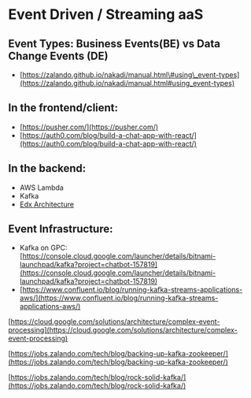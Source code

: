 # Event Driven / Streaming aaS

## Event Types: Business Events\(BE\) vs Data Change Events \(DE\)

* [https://zalando.github.io/nakadi/manual.html\#using\_event-types](https://zalando.github.io/nakadi/manual.html#using_event-types)

## In the frontend/client:

* [https://pusher.com/](https://pusher.com/)
* [https://auth0.com/blog/build-a-chat-app-with-react/](https://auth0.com/blog/build-a-chat-app-with-react/)

## In the backend:

* AWS Lambda
* Kafka 
* [Edx Architecture](https://edx.readthedocs.io/projects/edx-developer-guide/en/latest/architecture.html)

## Event Infrastructure:

* Kafka on GPC: [https://console.cloud.google.com/launcher/details/bitnami-launchpad/kafka?project=chatbot-157819](https://console.cloud.google.com/launcher/details/bitnami-launchpad/kafka?project=chatbot-157819)
* [https://www.confluent.io/blog/running-kafka-streams-applications-aws/](https://www.confluent.io/blog/running-kafka-streams-applications-aws/)

[https://cloud.google.com/solutions/architecture/complex-event-processing](https://cloud.google.com/solutions/architecture/complex-event-processing)

[https://jobs.zalando.com/tech/blog/backing-up-kafka-zookeeper/](https://jobs.zalando.com/tech/blog/backing-up-kafka-zookeeper/)

[https://jobs.zalando.com/tech/blog/rock-solid-kafka/](https://jobs.zalando.com/tech/blog/rock-solid-kafka/)

